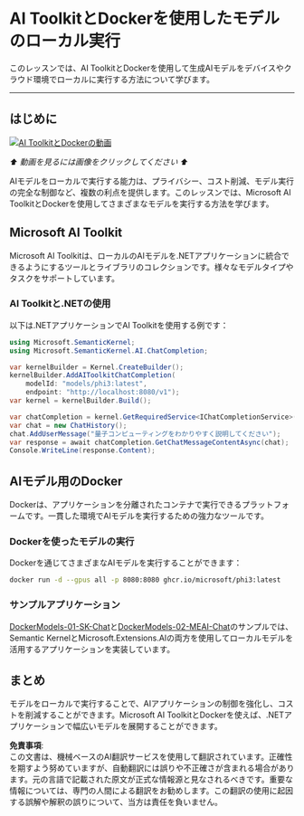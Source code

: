 # AI ToolkitとDockerを使用したモデルのローカル実行

このレッスンでは、AI ToolkitとDockerを使用して生成AIモデルをデバイスやクラウド環境でローカルに実行する方法について学びます。

---

## はじめに

[![AI ToolkitとDockerの動画](https://img.youtube.com/vi/1GwmV1PGRjI/0.jpg)](https://youtu.be/1GwmV1PGRjI?feature=shared)

_⬆️ 動画を見るには画像をクリックしてください ⬆️_

AIモデルをローカルで実行する能力は、プライバシー、コスト削減、モデル実行の完全な制御など、複数の利点を提供します。このレッスンでは、Microsoft AI ToolkitとDockerを使用してさまざまなモデルを実行する方法を学びます。

## Microsoft AI Toolkit

Microsoft AI Toolkitは、ローカルのAIモデルを.NETアプリケーションに統合できるようにするツールとライブラリのコレクションです。様々なモデルタイプやタスクをサポートしています。

### AI Toolkitと.NETの使用

以下は.NETアプリケーションでAI Toolkitを使用する例です：

```csharp
using Microsoft.SemanticKernel;
using Microsoft.SemanticKernel.AI.ChatCompletion;

var kernelBuilder = Kernel.CreateBuilder();
kernelBuilder.AddAIToolkitChatCompletion(
    modelId: "models/phi3:latest", 
    endpoint: "http://localhost:8080/v1");
var kernel = kernelBuilder.Build();

var chatCompletion = kernel.GetRequiredService<IChatCompletionService>();
var chat = new ChatHistory();
chat.AddUserMessage("量子コンピューティングをわかりやすく説明してください");
var response = await chatCompletion.GetChatMessageContentAsync(chat);
Console.WriteLine(response.Content);
```

## AIモデル用のDocker

Dockerは、アプリケーションを分離されたコンテナで実行できるプラットフォームです。一貫した環境でAIモデルを実行するための強力なツールです。

### Dockerを使ったモデルの実行

Dockerを通じてさまざまなAIモデルを実行することができます：

```bash
docker run -d --gpus all -p 8080:8080 ghcr.io/microsoft/phi3:latest
```

### サンプルアプリケーション

[DockerModels-01-SK-Chat](./src/DockerModels-01-SK-Chat)と[DockerModels-02-MEAI-Chat](./src/DockerModels-02-MEAI-Chat)のサンプルでは、Semantic KernelとMicrosoft.Extensions.AIの両方を使用してローカルモデルを活用するアプリケーションを実装しています。

## まとめ

モデルをローカルで実行することで、AIアプリケーションの制御を強化し、コストを削減することができます。Microsoft AI ToolkitとDockerを使えば、.NETアプリケーションで幅広いモデルを展開することができます。

**免責事項**:  
この文書は、機械ベースのAI翻訳サービスを使用して翻訳されています。正確性を期すよう努めていますが、自動翻訳には誤りや不正確さが含まれる場合があります。元の言語で記載された原文が正式な情報源と見なされるべきです。重要な情報については、専門の人間による翻訳をお勧めします。この翻訳の使用に起因する誤解や解釈の誤りについて、当方は責任を負いません。